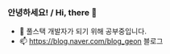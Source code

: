 ### 안녕하세요! / Hi, there 👋
- 🌱 풀스택 개발자가 되기 위해 공부중입니다.
- 📫 https://blog.naver.com/blog_geon 블로그
<!--
**Cottonwood-moa/Cottonwood-moa** is a ✨ _special_ ✨ repository because its `README.md` (this file) appears on your GitHub profile.

Here are some ideas to get you started:

- 🔭 I’m currently working on ...
- 🌱 I’m currently learning ...
- 👯 I’m looking to collaborate on ...
- 🤔 I’m looking for help with ...
- 💬 Ask me about ...
- 📫 How to reach me: ...
- 😄 Pronouns: ...
- ⚡ Fun fact: ...
-->
